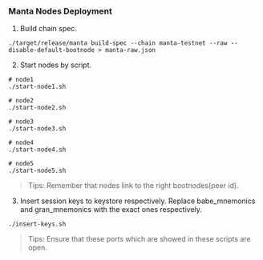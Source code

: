 ### Manta Nodes Deployment

1. Build chain spec.
```shell
./target/release/manta build-spec --chain manta-testnet --raw --disable-default-bootnode > manta-raw.json
```

2. Start nodes by script.
```shell
# node1
./start-node1.sh

# node2
./start-node2.sh

# node3
./start-node3.sh

# node4
./start-node4.sh

# node5
./start-node5.sh
```
> Tips: Remember that nodes link to the right bootnodes(peer id).

3. Insert session keys to keystore respectively. Replace babe_mnemonics and gran_mnemonics with the exact ones respectively.
```
./insert-keys.sh
```
> Tips: Ensure that these ports which are showed in these scripts are open.